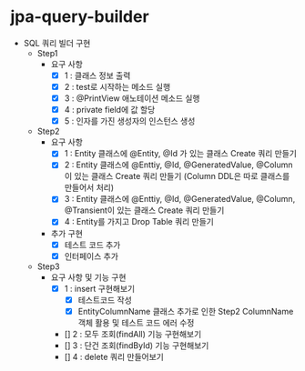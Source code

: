 # jpa-query-builder

- SQL 쿼리 빌더 구현
  - Step1
    - 요구 사항
      - [x] 1 : 클래스 정보 출력
      - [x] 2 : test로 시작하는 메소드 실행
      - [x] 3 :  @PrintView 애노테이션 메소드 실행
      - [x] 4 : private field에 값 할당
      - [x] 5 : 인자를 가진 생성자의 인스턴스 생성
  - Step2
    - 요구 사항
      - [x] 1 : Entity 클래스에 @Entity, @Id 가 있는 클래스 Create 쿼리 만들기
      - [x] 2 : Entity 클래스에 @Enttiy, @Id, @GeneratedValue, @Column이 있는 클래스 Create 쿼리 만들기 (Column DDL은 따로 클래스를 만들어서 처리)
      - [x] 3 : Entity 클래스에 @Enttiy, @Id, @GeneratedValue, @Column, @Transient이 있는 클래스 Create 쿼리 만들기
      - [x] 4 : Entity를 가지고 Drop Table 쿼리 만들기
    - 추가 구현
      - [x] 테스트 코드 추가
      - [x] 인터페이스 추가
  - Step3
    - 요구 사항 및 기능 구현
      - [x] 1 : insert 구현해보기
        - [x] 테스트코드 작성
        - [x] EntityColumnName 클래스 추가로 인한 Step2 ColumnName 객체 활용 및 테스트 코드 에러 수정
      - [] 2 : 모두 조회(findAll) 기능 구현해보기
      - [] 3 : 단건 조회(findById) 기능 구현해보기
      - [] 4 : delete 쿼리 만들어보기
